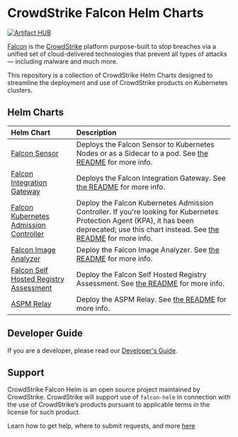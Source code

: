 # CrowdStrike Falcon Helm Charts

[![Artifact HUB](https://img.shields.io/endpoint?url=https://artifacthub.io/badge/repository/falcon-helm)](https://artifacthub.io/packages/search?repo=falcon-helm)

[Falcon](https://www.crowdstrike.com/) is the [CrowdStrike](https://www.crowdstrike.com/)
platform purpose-built to stop breaches via a unified set of cloud-delivered
technologies that prevent all types of attacks — including malware and much
more.

This repository is a collection of CrowdStrike Helm Charts designed to streamline the deployment and use of CrowdStrike products on Kubernetes clusters.

## Helm Charts

| Helm Chart                                                           | Description                                                                                                                                  |
| :-                                                                   | :-                                                                                                                                           |
| [Falcon Sensor](helm-charts/falcon-sensor)                           | Deploys the Falcon Sensor to Kubernetes Nodes or as a Sidecar to a pod. See [the README](helm-charts/falcon-sensor/README.md) for more info. |
| [Falcon Integration Gateway](helm-charts/falcon-integration-gateway) | Deploys the Falcon Integration Gateway. See [the README](helm-charts/falcon-integration-gateway/README.md) for more info.                    |
| [Falcon Kubernetes Admission Controller](helm-charts/falcon-kac)     | Deploy the Falcon Kubernetes Admission Controller. If you're looking for Kubernetes Protection Agent (KPA), it has been deprecated; use this chart instead. See [the README](helm-charts/falcon-kac/README.md) for more info. |
| [Falcon Image Analyzer](helm-charts/falcon-image-analyzer)           | Deploy the Falcon Image Analyzer. See [the README](helm-charts/falcon-image-analyzer/README.md) for more info.       |
| [Falcon Self Hosted Registry Assessment](helm-charts/falcon-self-hosted-registry-assessment)           | Deploy the Falcon Self Hosted Registry Assessment. See [the README](helm-charts/falcon-self-hosted-registry-assessment/README.md) for more info.       |
| [ASPM Relay](helm-charts/aspm-relay)                                 | Deploy the ASPM Relay. See [the README](helm-charts/aspm-relay/README.md) for more info.                                                     |

## Developer Guide
If you are a developer, please read our [Developer's Guide](docs/developer_guide.md).

## Support
CrowdStrike Falcon Helm is an open source project maintained by CrowdStrike. CrowdStrike will support use of `falcon-helm` in connection with the use of CrowdStrike’s products pursuant to applicable terms in the license for such product.

Learn how to get help, where to submit requests, and more [here](SUPPORT.md)
